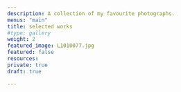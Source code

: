 ```yaml
---
description: A collection of my favourite photographs.
menus: "main"
title: selected works
#type: gallery
weight: 2
featured_image: L1010077.jpg
featured: false
resources:
private: true
draft: true

---
```

